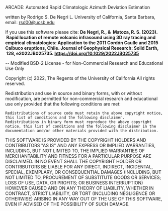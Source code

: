 ARCADE: Automated Rapid Climatologic Azimuth Deviation Estimation

written by Rodrigo S. De Negri L. University of California, Santa Barbara, email: rsd00@ucsb.edu

If you use this software please cite:
__De Negri, R., &  Matoza, R. S. (2023).  Rapid location of remote volcanic infrasound using 3D ray tracing and empirical climatologies: Application to the 2011 Cordón Caulle and 2015 Calbuco eruptions, Chile. Journal of Geophysical Research: Solid Earth,  128, e2022JB025735. https://doi.org/10.1029/2022JB025735__

-- Modified BSD-2 License - for Non-Commercial Research and Educational Use Only

Copyright (c) 2022, The Regents of the University of California All rights reserved.

Redistribution and use in source and binary forms, with or without modification, are permitted for non-commercial research and educational use only provided that the following conditions are met:

    Redistributions of source code must retain the above copyright notice, this list of conditions and the following disclaimer.
    Redistributions in binary form must reproduce the above copyright notice, this list of conditions and the following disclaimer in the documentation and/or other materials provided with the distribution.

THIS SOFTWARE IS PROVIDED BY THE COPYRIGHT HOLDERS AND CONTRIBUTORS "AS IS" AND ANY EXPRESS OR IMPLIED WARRANTIES, INCLUDING, BUT NOT LIMITED TO, THE IMPLIED WARRANTIES OF MERCHANTABILITY AND FITNESS FOR A PARTICULAR PURPOSE ARE DISCLAIMED. IN NO EVENT SHALL THE COPYRIGHT HOLDER OR CONTRIBUTORS BE LIABLE FOR ANY DIRECT, INDIRECT, INCIDENTAL, SPECIAL, EXEMPLARY, OR CONSEQUENTIAL DAMAGES (INCLUDING, BUT NOT LIMITED TO, PROCUREMENT OF SUBSTITUTE GOODS OR SERVICES; LOSS OF USE, DATA, OR PROFITS; OR BUSINESS INTERRUPTION) HOWEVER CAUSED AND ON ANY THEORY OF LIABILITY, WHETHER IN CONTRACT, STRICT LIABILITY, OR TORT (INCLUDING NEGLIGENCE OR OTHERWISE) ARISING IN ANY WAY OUT OF THE USE OF THIS SOFTWARE, EVEN IF ADVISED OF THE POSSIBILITY OF SUCH DAMAGE.
